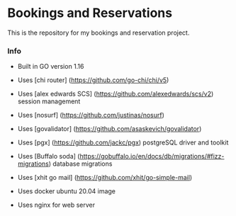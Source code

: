 # Bookings and Reservations

This is the repository for my bookings and reservation project.

### Info
- Built in GO version 1.16
- Uses [chi router] (https://github.com/go-chi/chi/v5)
- Uses [alex edwards SCS] (https://github.com/alexedwards/scs/v2) session management
- Uses [nosurf] (https://github.com/justinas/nosurf)
- Uses [govalidator] (https://github.com/asaskevich/govalidator)
- Uses [pgx] (https://github.com/jackc/pgx) postgreSQL driver and toolkit
- Uses [Buffalo soda] (https://gobuffalo.io/en/docs/db/migrations/#fizz-migrations) database migrations
- Uses [xhit go mail] (https://github.com/xhit/go-simple-mail)

- Uses docker ubuntu 20.04 image 
- Uses nginx for web server
